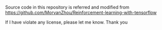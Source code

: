 
Source code in this repository is referred and modified from 
https://github.com/MorvanZhou/Reinforcement-learning-with-tensorflow

If I have violate any license, please let me know. Thank you

